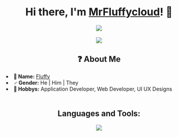 <div align="center">
	<h1>
		Hi there, I'm <a href="https://github.com/MrFluffycloud/">MrFluffycloud</a>!
		👋
	</h1>
	<a href="https://discord.com/users/676745968867082250">
		<img
			src="https://lanyard.cnrad.dev/api/676745968867082250?theme=dark&idleMessage=Existing.."
		/>
	</a>
	<br />
</div>
<div align="center">
	<br />
	<a
		href="[https://discord.com/users/676745968867082250](https://ko-fi.com/Z8Z542UDV)"
	>
		<img src="https://ko-fi.com/img/githubbutton_sm.svg" />
	</a>
	<br />
</div>

<div>
	<h2 align="center">❓ About Me</h2>
	<li>
		<b>🪪 Name:</b>
		<a href="https://MrFluffycloud.xyz" target="_blank">Fluffy</a>
	</li>
	<li><b>♂️ Gender:</b> He | Him | They</li>
	<li><b>🎈 Hobbys:</b> Application Developer, Web Developer, UI UX Designs</li>
	<br />
</div>

<h2 align="center">Languages and Tools:</h2>
<div align="center">
	<img
		src="https://github-readme-stats.vercel.app/api/top-langs/?username=MrFluffycloud&layout=compact&hide_border=true&theme=radical"
	/>
</div>
